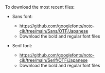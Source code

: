 

To download the most recent files:

- Sans font:
    - https://github.com/googlefonts/noto-cjk/tree/main/Sans/OTF/Japanese
    - Download the bold and regular font files

- Serif font:
    - https://github.com/googlefonts/noto-cjk/tree/main/Serif/OTF/Japanese
    - Download the bold and regular font files

